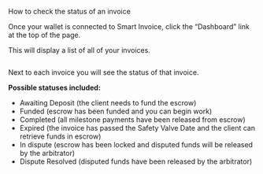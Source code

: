 How to check the status of an invoice

Once your wallet is connected to Smart Invoice, click the “Dashboard” link at the top of the page.

This will display a list of all of your invoices.

![]()

Next to each invoice you will see the status of that invoice.

**Possible statuses included:**

- Awaiting Deposit (the client needs to fund the escrow)
- Funded (escrow has been funded and you can begin work)
- Completed (all milestone payments have been released from escrow)
- Expired (the invoice has passed the Safety Valve Date and the client can retrieve funds in escrow)
- In dispute (escrow has been locked and disputed funds will be released by the arbitrator)
- Dispute Resolved (disputed funds have been released by the arbitrator)
